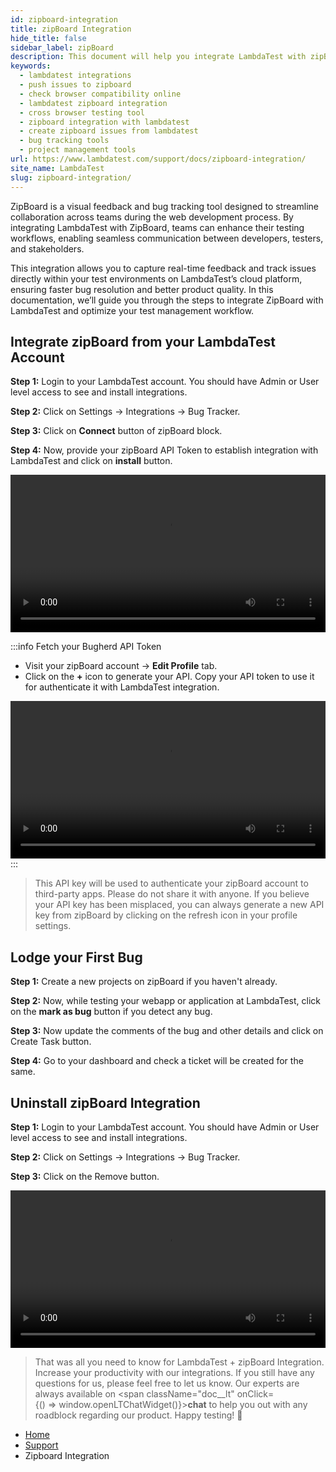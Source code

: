 ```yaml
---
id: zipboard-integration
title: zipBoard Integration
hide_title: false
sidebar_label: zipBoard 
description: This document will help you integrate LambdaTest with zipBoard. That way, you can log bugs to your zipBoard project in a single click as you perform cross browser testing with LambdaTest.
keywords:
  - lambdatest integrations
  - push issues to zipboard
  - check browser compatibility online
  - lambdatest zipboard integration
  - cross browser testing tool
  - zipboard integration with lambdatest
  - create zipboard issues from lambdatest
  - bug tracking tools
  - project management tools
url: https://www.lambdatest.com/support/docs/zipboard-integration/
site_name: LambdaTest
slug: zipboard-integration/
---
```


<script type="application/ld+json"
      dangerouslySetInnerHTML={{ __html: JSON.stringify({
       "@context": "https://schema.org",
        "@type": "BreadcrumbList",
        "itemListElement": [{
          "@type": "ListItem",
          "position": 1,
          "name": "LambdaTest",
          "item": "https://www.lambdatest.com"
        },{
          "@type": "ListItem",
          "position": 2,
          "name": "Support",
          "item": "https://www.lambdatest.com/support/docs/"
        },{
          "@type": "ListItem",
          "position": 3,
          "name": "Zipboard Integration",
          "item": "https://www.lambdatest.com/support/docs/zipboard-integration/"
        }]
      })
    }}
></script>
ZipBoard is a visual feedback and bug tracking tool designed to streamline collaboration across teams during the web development process. By integrating LambdaTest with ZipBoard, teams can enhance their testing workflows, enabling seamless communication between developers, testers, and stakeholders.

This integration allows you to capture real-time feedback and track issues directly within your test environments on LambdaTest’s cloud platform, ensuring faster bug resolution and better product quality. In this documentation, we’ll guide you through the steps to integrate ZipBoard with LambdaTest and optimize your test management workflow.

## Integrate zipBoard from your LambdaTest Account

**Step 1:** Login to your LambdaTest account. You should have Admin or User level access to see and install integrations.

**Step 2:** Click on Settings -> Integrations -> Bug Tracker.

**Step 3:** Click on **Connect** button of zipBoard block.

**Step 4:** Now, provide your zipBoard API Token to establish integration with LambdaTest and click on **install** button.

<video class="right-side" width="100%" controls id="vid">
<source src= {require('../assets/videos/integration/bug-tracking/zipboard/zipboard-integration.mp4').default} type="video/mp4" />
</video>

:::info Fetch your Bugherd API Token
- Visit your zipBoard account -> **Edit Profile** tab.
- Click on the **+** icon to generate your API. Copy your API token to use it for authenticate it with LambdaTest integration.

<video class="right-side" width="100%" controls id="vid">
<source src= {require('../assets/videos/integration/bug-tracking/zipboard/zipbaord-api-token.mp4').default} type="video/mp4" />
</video>
:::

> This API key will be used to authenticate your zipBoard account to third-party apps. Please do not share it with anyone. If you believe your API key has been misplaced, you can always generate a new API key from zipBoard by clicking on the refresh icon in your profile settings.

## Lodge your First Bug

**Step 1:** Create a new projects on zipBoard if you haven't already.

**Step 2:** Now, while testing your webapp or application at LambdaTest, click on the **mark as bug** button if you detect any bug.

**Step 3:** Now update the comments of the bug and other details and click on Create Task button.

**Step 4:** Go to your dashboard and check a ticket will be created for the same.

## Uninstall zipBoard Integration

**Step 1:** Login to your LambdaTest account. You should have Admin or User level access to see and install integrations.

**Step 2:** Click on Settings -> Integrations -> Bug Tracker.

**Step 3:** Click on the Remove button.

<video class="right-side" width="100%" controls id="vid">
<source src= {require('../assets/videos/integration/bug-tracking/zipboard/remove-zipboard.mp4').default} type="video/mp4" />
</video>

> That was all you need to know for LambdaTest + zipBoard Integration. Increase your productivity with our integrations. If you still have any questions for us, please feel free to let us know. Our experts are always available on <span className="doc__lt" onClick={() => window.openLTChatWidget()}>**chat**</span> to help you out with any roadblock regarding our product. Happy testing! 🙂

<nav aria-label="breadcrumbs">
  <ul className="breadcrumbs">
    <li className="breadcrumbs__item">
      <a className="breadcrumbs__link" href="https://www.lambdatest.com">
        Home
      </a>
    </li>
    <li className="breadcrumbs__item">
      <a className="breadcrumbs__link" target="_self" href="https://www.lambdatest.com/support/docs/">
        Support
      </a>
    </li>
    <li className="breadcrumbs__item breadcrumbs__item--active">
      <span className="breadcrumbs__link">
        Zipboard Integration
      </span>
    </li>
  </ul>
</nav>